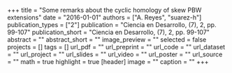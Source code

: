 +++
title = "Some remarks about the cyclic homology of skew PBW extensions"
date = "2016-01-01"
authors = ["A. Reyes", "suarez-h"]
publication_types = ["2"]
publication = "Ciencia en Desarrollo, (7), 2, pp. 99-107"
publication_short = "Ciencia en Desarrollo, (7), 2, pp. 99-107"
abstract = ""
abstract_short = ""
image_preview = ""
selected = false
projects = []
tags = []
url_pdf = ""
url_preprint = ""
url_code = ""
url_dataset = ""
url_project = ""
url_slides = ""
url_video = ""
url_poster = ""
url_source = ""
math = true
highlight = true
[header]
image = ""
caption = ""
+++
